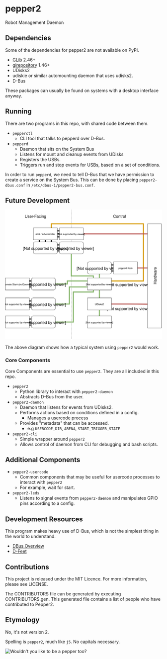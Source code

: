 # pepper2

Robot Management Daemon

## Dependencies

Some of the dependencies for pepper2 are not available on PyPI.

- [GLib](https://developer.gnome.org/glib/) 2.46+
- [girepository](https://wiki.gnome.org/Projects/GObjectIntrospection) 1.46+
- UDisks2
- udiskie or similar automounting daemon that uses udisks2.
- D-Bus

These packages can usually be found on systems with a desktop interface anyway.

## Running

There are two programs in this repo, with shared code between them.

- `pepperctl`
    - CLI tool that talks to pepperd over D-Bus.
- `pepperd`
    - Daemon that sits on the System Bus
    - Listens for mount and cleanup events from UDisks
    - Registers the USBs.
    - Triggers run and stop events for USBs, based on a set of conditions.
    
In order to run `pepperd`, we need to tell D-Bus that we have permission to create a service on the System Bus.
This can be done by placing `pepper2-dbus.conf` in `/etc/dbus-1/pepper2-bus.conf`.

## Future Development

![pepper2 Entity Diagram](assets/pepper2.svg)

The above diagram shows how a typical system using `pepper2` would work.

### Core Components

Core Components are essential to use `pepper2`. They are all included in this repo.

- `pepper2`
    - Python library to interact with `pepper2-daemon`
    - Abstracts D-Bus from the user.
- `pepper2-daemon`
    - Daemon that listens for events from UDisks2.
    - Performs actions based on conditions defined in a config.
        - Manages a usercode process
    - Provides "metadata" that can be accessed.
        - e.g `USERCODE_DIR`, `ARENA`, `START_TRIGGER_STATE`
- `pepper2-cli`
    - Simple wrapper around `pepper2`
    - Allows control of daemon from CLI for debugging and bash scripts.

## Additional Components

- `pepper2-usercode`
    - Common components that may be useful for usercode processes to interact with `pepper2`
    - For example, wait for start.
- `pepper2-leds`
    - Listens to signal events from `pepper2-daemon` and manipulates GPIO pins according to a config.
    
## Development Resources

This program makes heavy use of D-Bus, which is not the simplest thing in the world to understand.

- [DBus Overview](https://pythonhosted.org/txdbus/dbus_overview.html)
- [D-Feet](https://github.com/GNOME/d-feet)

## Contributions

This project is released under the MIT Licence. For more information, please see LICENSE.

The CONTRIBUTORS file can be generated by executing CONTRIBUTORS.gen. This generated file contains a list of people who have contributed to Pepper2.

## Etymology

No, it's not version 2.

Spelling is `pepper2`, much like `j5`. No capitals necessary.

![Wouldn't you like to be a pepper too?](https://i.imgur.com/B2BBwz1.gif)
